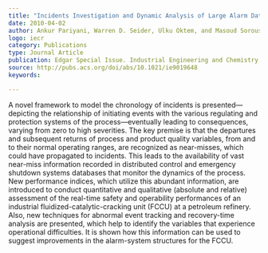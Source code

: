 ```yaml
---
title: "Incidents Investigation and Dynamic Analysis of Large Alarm Databases in Chemical Plants: A Fluidized-Catalytic-Cracking Unit Case Study"
date: 2010-04-02
author: Ankur Pariyani, Warren D. Seider, Ulku Oktem, and Masoud Soroush
logo: iecr
category: Publications
type: Journal Article
publication: Edgar Special Issue. Industrial Engineering and Chemistry Research
source: http://pubs.acs.org/doi/abs/10.1021/ie9019648
keywords:

---
```

A novel framework to model the chronology of incidents is presented—depicting the relationship of initiating events with the various regulating and protection systems of the process—eventually leading to consequences, varying from zero to high severities. The key premise is that the departures and subsequent returns of process and product quality variables, from and to their normal operating ranges, are recognized as near-misses, which could have propagated to incidents. This leads to the availability of vast near-miss information recorded in distributed control and emergency shutdown systems databases that monitor the dynamics of the process. New performance indices, which utilize this abundant information, are introduced to conduct quantitative and qualitative (absolute and relative) assessment of the real-time safety and operability performances of an industrial fluidized-catalytic-cracking unit (FCCU) at a petroleum refinery. Also, new techniques for abnormal event tracking and recovery-time analysis are presented, which help to identify the variables that experience operational difficulties. It is shown how this information can be used to suggest improvements in the alarm-system structures for the FCCU.

